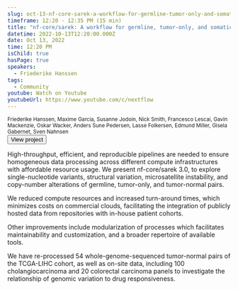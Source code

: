 ```yaml
---
slug: oct-13-nf-core-sarek-a-workflow-for-germline-tumor-only-and-somatic-analysis-of-ngs-data
timeframe: 12:20 - 12:35 PM (15 min)
title: "nf-core/sarek: A workflow for germline, tumor-only, and somatic analysis of NGS data"
datetime: 2022-10-13T12:20:00.000Z
date: Oct 13, 2022
time: 12:20 PM
isChild: true
hasPage: true
speakers:
  - Friederike Hanssen
tags:
  - Community
youtube: Watch on Youtube
youtubeUrl: https://www.youtube.com/c/nextflow
---
```

<div className="mb-4">
  <small className="typo-small">
    Friederike Hanssen, Maxime Garcia, Susanne Jodoin, Nick Smith, Francesco Lescai, Gavin Mackenzie, Oskar Wacker, Anders Sune Pedersen, Lasse Folkersen, Edmund Miller, Gisela Gabernet, Sven Nahnsen
  </small>
</div>

<div>
  <Button to="https://github.com/nf-core/sarek/" variant="accent" size="md" arrow>
    View project
  </Button>
</div>

High-throughput, efficient, and reproducible pipelines are needed to ensure homogeneous data processing across different compute infrastructures with affordable resource usage.
We present nf-core/sarek 3.0, to explore single-nucleotide variants, structural variation, microsatellite instability, and copy-number alterations of germline, tumor-only, and tumor-normal pairs.

We reduced compute resources and increased turn-around times, which minimizes costs on commercial clouds, facilitating the integration of publicly hosted data from repositories with in-house patient cohorts.

Other improvements include modularization of processes which facilitates maintainability and customization, and a broader repertoire of available tools.

We have re-processed 54 whole-genome-sequenced tumor-normal pairs of the TCGA-LIHC cohort, as well as on-site data, including 100 cholangiocarcinoma and 20 colorectal carcinoma panels to investigate the relationship of genomic variation to drug responsiveness.
